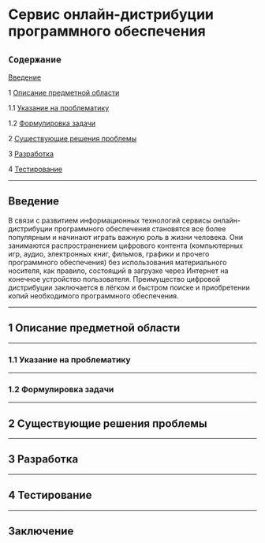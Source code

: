 # Сервис онлайн-дистрибуции программного обеспечения
## `Содержание`
[Введение](#введение)

1 [Описание предметной области](#по)

1.1 [Указание на проблематику](#проблематика) 

1.2 [Формулировка задачи](#формулировка_задачи)

2  [Существующие решения проблемы](#решения_проблемы)

3 [Разработка](#разработка)

4 [Тестирование](#тестирование)

***
## Введение <a name ="введение"></a>
В связи с развитием информационных технологий сервисы онлайн-дистрибуции программного обеспечения становятся все более популярным и начинают играть важную роль в жизни человека. Они занимаются распространением цифрового контента (компьютерных игр, аудио, электронных книг, фильмов, графики и прочего программного обеспечения) без использования материального носителя, как правило, состоящий в загрузке через Интернет на конечное устройство пользователя. Преимущество цифровой дистрибуции заключается в лёгком и быстром поиске и приобретении копий необходимого программного обеспечения.
***
## 1 Описание предметной области <a name ="по"></a>
***
  ### 1.1 Указание на проблематику <a name ="проблематика"></a>
***
  ### 1.2 Формулировка задачи <a name ="формулировка_задачи"></a>
***
## 2 Существующие решения проблемы <a name ="решения_проблемы"></a>
***
## 3 Разработка <a name ="разработка"></a>
***
## 4 Тестирование <a name ="тестирование"></a>
***
## Заключение
